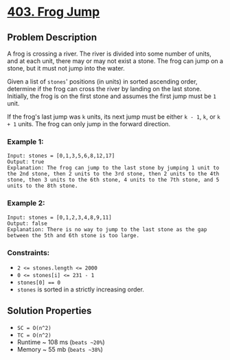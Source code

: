 # [403. Frog Jump](https://leetcode.com/problems/frog-jump/description/)

## Problem Description

A frog is crossing a river. The river is divided into some number of units, and at each unit, there may or may not exist a stone. The frog can jump on a stone, but it must not jump into the water.

Given a list of `stones`' positions (in units) in sorted ascending order, determine if the frog can cross the river by landing on the last stone. Initially, the frog is on the first stone and assumes the first jump must be `1` unit.

If the frog's last jump was `k` units, its next jump must be either `k - 1`, `k`, or `k + 1` units. The frog can only jump in the forward direction.



### Example 1:
```
Input: stones = [0,1,3,5,6,8,12,17]
Output: true
Explanation: The frog can jump to the last stone by jumping 1 unit to the 2nd stone, then 2 units to the 3rd stone, then 2 units to the 4th stone, then 3 units to the 6th stone, 4 units to the 7th stone, and 5 units to the 8th stone.
```
### Example 2:
```
Input: stones = [0,1,2,3,4,8,9,11]
Output: false
Explanation: There is no way to jump to the last stone as the gap between the 5th and 6th stone is too large.
```

### Constraints:

* `2 <= stones.length <= 2000`
* `0 <= stones[i] <= 231 - 1`
* `stones[0] == 0`
* `stones` is sorted in a strictly increasing order.

## Solution Properties

* `SC = O(n^2)`
* `TC = O(n^2)`
* Runtime ~ 108 ms (`beats ~20%`)
* Memory ~ 55 mb (`beats ~38%`)